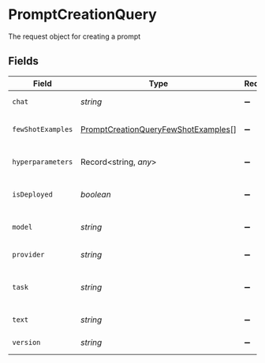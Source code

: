 # PromptCreationQuery

The request object for creating a prompt


## Fields

| Field                                                                                             | Type                                                                                              | Required                                                                                          | Description                                                                                       |
| ------------------------------------------------------------------------------------------------- | ------------------------------------------------------------------------------------------------- | ------------------------------------------------------------------------------------------------- | ------------------------------------------------------------------------------------------------- |
| `chat`                                                                                            | *string*                                                                                          | :heavy_minus_sign:                                                                                | The text of the chat prompt                                                                       |
| `fewShotExamples`                                                                                 | [PromptCreationQueryFewShotExamples](../../models/shared/promptcreationqueryfewshotexamples.md)[] | :heavy_minus_sign:                                                                                | The few shot examples for the prompt                                                              |
| `hyperparameters`                                                                                 | Record<string, *any*>                                                                             | :heavy_minus_sign:                                                                                | The hyperparameters for the prompt                                                                |
| `isDeployed`                                                                                      | *boolean*                                                                                         | :heavy_minus_sign:                                                                                | Flag indicating if the prompt is deployed                                                         |
| `model`                                                                                           | *string*                                                                                          | :heavy_minus_sign:                                                                                | The model to be used for the prompt                                                               |
| `provider`                                                                                        | *string*                                                                                          | :heavy_minus_sign:                                                                                | The model provider                                                                                |
| `task`                                                                                            | *string*                                                                                          | :heavy_minus_sign:                                                                                | The task for which the prompt is being created                                                    |
| `text`                                                                                            | *string*                                                                                          | :heavy_minus_sign:                                                                                | The text of the prompt                                                                            |
| `version`                                                                                         | *string*                                                                                          | :heavy_minus_sign:                                                                                | The version of the prompt                                                                         |